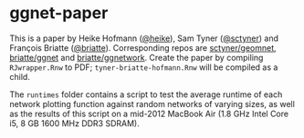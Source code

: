 # ggnet-paper

This is a paper by Heike Hofmann ([@heike](https://github.com/heike)), Sam Tyner ([@sctyner](https://github.com/sctyner)) and François Briatte ([@briatte](https://github.com/briatte)). Corresponding repos are [sctyner/geomnet](https://github.com/sctyner/geomnet), [briatte/ggnet](https://github.com/briatte/ggnet) and [briatte/ggnetwork](https://github.com/briatte/ggnetwork).
Create the paper by compiling `RJwrapper.Rnw` to PDF; `tyner-briatte-hofmann.Rnw` will be compiled as a child.

The `runtimes` folder contains a script to test the average runtime of each network plotting function against random networks of varying sizes, as well as the results of this script on a mid-2012 MacBook Air (1.8 GHz Intel Core i5, 8 GB 1600 MHz DDR3 SDRAM).
